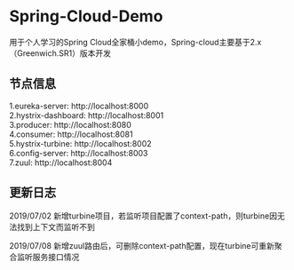 # Spring-Cloud-Demo
用于个人学习的Spring Cloud全家桶小demo，Spring-cloud主要基于2.x（Greenwich.SR1）版本开发

## 节点信息
1.eureka-server: http://localhost:8000  
2.hystrix-dashboard: http://localhost:8001  
3.producer: http://localhost:8080  
4.consumer: http://localhost:8081  
5.hystrix-turbine: http://localhost:8002  
6.config-server: http://localhost:8003  
7.zuul: http://localhost:8004  

## 更新日志
2019/07/02  新增turbine项目，若监听项目配置了context-path，则turbine因无法找到上下文而监听不到  

2019/07/08  新增zuul路由后，可删除context-path配置，现在turbine可重新聚合监听服务接口情况

